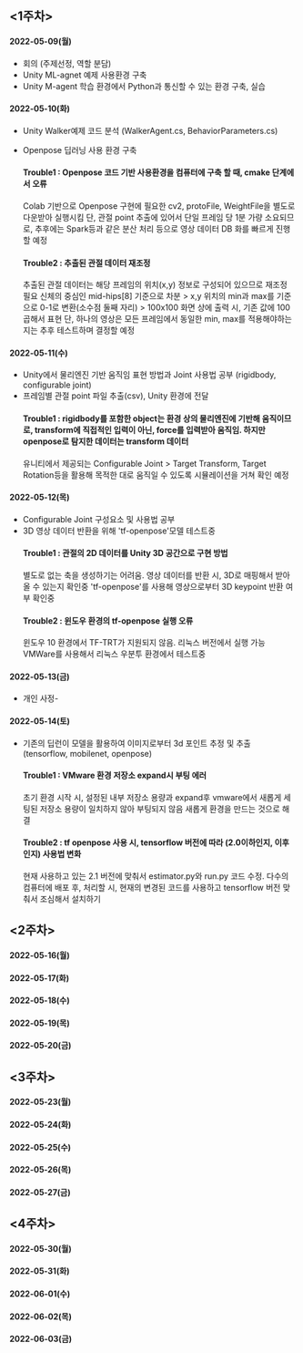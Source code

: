 ## <1주차>
#### 2022-05-09(월)<br>
- 회의 (주제선정, 역할 분담)
- Unity ML-agnet 예제 사용환경 구축
- Unity M-agent 학습 환경에서 Python과 통신할 수 있는 환경 구축, 실습
#### 2022-05-10(화)<br>
- Unity Walker예제 코드 분석 (WalkerAgent.cs, BehaviorParameters.cs)
- Openpose 딥러닝 사용 환경 구축

  #### Trouble1 : Openpose 코드 기반 사용환경을 컴퓨터에 구축 할 때, cmake 단계에서 오류
  Colab 기반으로 Openpose 구현에 필요한 cv2, protoFile, WeightFile을 별도로 다운받아 실행시킴
  단, 관절 point 추출에 있어서 단일 프레임 당 1분 가량 소요되므로, 추후에는 Spark등과 같은 분산 처리 등으로
  영상 데이터 DB 화를 빠르게 진행할 예정
  #### Trouble2 : 추출된 관절 데이터 재조정
  추출된 관절 데이터는 해당 프레임의 위치(x,y) 정보로 구성되어 있으므로 재조정 필요
  신체의 중심인 mid-hips[8] 기준으로 차분 > x,y 위치의 min과 max를 기준으로 0-1로 변환(소수점 둘째 자리) > 100x100 화면 상에 출력 시, 기존 값에 100 곱해서 표현
  단, 하나의 영상은 모든 프레임에서 동일한 min, max를 적용해야하는지는 추후 테스트하며 결정할 예정  


#### 2022-05-11(수)<br>
- Unity에서 물리엔진 기반 움직임 표현 방법과 Joint 사용법 공부 (rigidbody, configurable joint) 
- 프레임별 관절 point 파일 추출(csv), Unity 환경에 전달  
  #### Trouble1 : rigidbody를 포함한 object는 환경 상의 물리엔진에 기반해 움직이므로, transform에 직접적인 입력이 아닌, force를 입력받아 움직임. 하지만 openpose로 탐지한 데이터는 transform 데이터
  유니티에서 제공되는 Configurable Joint > Target Transform, Target Rotation등을 활용해 목적한 대로 움직일 수 있도록
  시뮬레이션을 거쳐 확인 예정

#### 2022-05-12(목)<br>
- Configurable Joint 구성요소 및 사용법 공부
- 3D 영상 데이터 반환을 위해 'tf-openpose'모델 테스트중
  #### Trouble1 : 관절의 2D 데이터를 Unity 3D 공간으로 구현 방법 
  별도로 없는 축을 생성하기는 어려움. 영상 데이터를 반환 시, 3D로 매핑해서 받아올 수 있는지 확인중
  'tf-openpose'를 사용해 영상으로부터 3D keypoint 반환 여부 확인중
  #### Trouble2 : 윈도우 환경의 tf-openpose 실행 오류 
  윈도우 10 환경에서 TF-TRT가 지원되지 않음. 리눅스 버전에서 실행 가능
  VMWare를 사용해서 리눅스 우분투 환경에서 테스트중
  

#### 2022-05-13(금)<br>
- 개인 사정-

#### 2022-05-14(토)<br>
- 기존의 딥런이 모델을 활용하여 이미지로부터 3d 포인트 추정 및 추출 (tensorflow, mobilenet, openpose)
  #### Trouble1 : VMware 환경 저장소 expand시 부팅 에러 
  초기 환경 시작 시, 설정된 내부 저장소 용량과 expand후 vmware에서 새롭게 세팅된 저장소 용량이 일치하지 않아 부팅되지 않음
  새롭게 환경을 만드는 것으로 해결
  #### Trouble2 : tf openpose 사용 시, tensorflow 버전에 따라 (2.0이하인지, 이후인지) 사용법 변화
  현재 사용하고 있는 2.1 버전에 맞춰서 estimator.py와 run.py 코드 수정. 
  다수의 컴퓨터에 배포 후, 처리할 시, 현재의 변경된 코드를 사용하고 tensorflow 버전 맞춰서 조심해서 설치하기
  
## <2주차>
#### 2022-05-16(월)<br>
#### 2022-05-17(화)<br>
#### 2022-05-18(수)<br>
#### 2022-05-19(목)<br>
#### 2022-05-20(금)<br>

## <3주차>
#### 2022-05-23(월)<br>
#### 2022-05-24(화)<br>
#### 2022-05-25(수)<br>
#### 2022-05-26(목)<br>
#### 2022-05-27(금)<br>

## <4주차>
#### 2022-05-30(월)<br>
#### 2022-05-31(화)<br>
#### 2022-06-01(수)<br>
#### 2022-06-02(목)<br>
#### 2022-06-03(금)<br>
